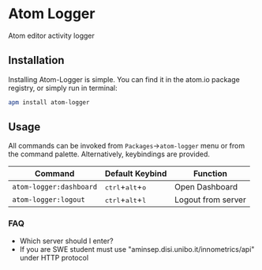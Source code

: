 # Atom Logger
Atom editor activity logger

##  Installation

Installing Atom-Logger is simple. You can find it in the atom.io package registry, or simply run in terminal:
``` bash
apm install atom-logger
```
## Usage
All commands can be invoked from `Packages`→`atom-logger` menu or from the command palette. Alternatively, keybindings are provided.

| Command               | Default Keybind                             | Function |
|-----------------------|---------------------------------------------|----------|
| `atom-logger:dashboard` | <kbd>ctrl</kbd>+<kbd>alt</kbd>+<kbd>o</kbd> | Open Dashboard |
| `atom-logger:logout` | <kbd>ctrl</kbd>+<kbd>alt</kbd>+<kbd>l</kbd>| Logout from server|

### FAQ
- Which server should I enter?
 - If you are SWE student must use "aminsep.disi.unibo.it/innometrics/api" under HTTP protocol
